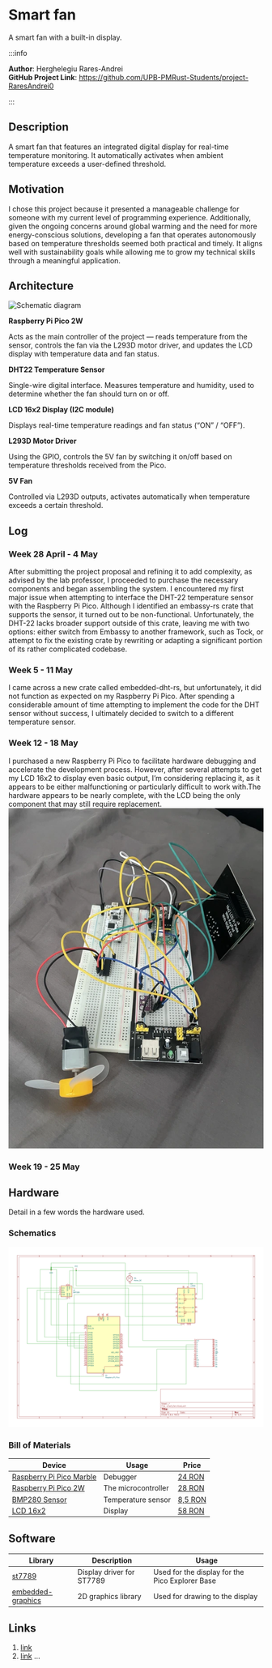 # Smart fan
A smart fan with a built-in display.

:::info

**Author**: Herghelegiu Rares-Andrei \
**GitHub Project Link**: https://github.com/UPB-PMRust-Students/project-RaresAndrei0

:::

## Description

A smart fan that features an integrated digital display for real-time temperature monitoring.
It automatically activates when ambient temperature exceeds a user-defined threshold.

## Motivation

I chose this project because it presented a manageable challenge for someone with my current level of programming experience. Additionally, given the ongoing concerns around global warming and the need for more energy-conscious solutions, developing a fan that operates autonomously based on temperature thresholds seemed both practical and timely. It aligns well with sustainability goals while allowing me to grow my technical skills through a meaningful application.

## Architecture
![Schematic diagram](schematics.webp)

**Raspberry Pi Pico 2W**

Acts as the main controller of the project — reads temperature from the sensor, controls the fan via the L293D motor driver, and updates the LCD display with temperature data and fan status.

**DHT22 Temperature Sensor**

Single-wire digital interface. Measures temperature and humidity, used to determine whether the fan should turn on or off.

**LCD 16x2 Display (I2C module)**

Displays real-time temperature readings and fan status (“ON” / “OFF”).

**L293D Motor Driver**

Using the GPIO, controls the 5V fan by switching it on/off based on temperature thresholds received from the Pico.

**5V Fan**

Controlled via L293D outputs, activates automatically when temperature exceeds a certain threshold.

## Log

### Week 28 April - 4 May
After submitting the project proposal and refining it to add complexity, as advised by the lab professor, I proceeded to purchase the necessary components and began assembling the system. I encountered my first major issue when attempting to interface the DHT-22 temperature sensor with the Raspberry Pi Pico. Although I identified an embassy-rs crate that supports the sensor, it turned out to be non-functional. Unfortunately, the DHT-22 lacks broader support outside of this crate, leaving me with two options: either switch from Embassy to another framework, such as Tock, or attempt to fix the existing crate by rewriting or adapting a significant portion of its rather complicated codebase.

### Week 5 - 11 May
I came across a new crate called embedded-dht-rs, but unfortunately, it did not function as expected on my Raspberry Pi Pico. After spending a considerable amount of time attempting to implement the code for the DHT sensor without success, I ultimately decided to switch to a different temperature sensor.

### Week 12 - 18 May
I purchased a new Raspberry Pi Pico to facilitate hardware debugging and accelerate the development process. However, after several attempts to get my LCD 16x2 to display even basic output, I’m considering replacing it, as it appears to be either malfunctioning or particularly difficult to work with.The hardware appears to be nearly complete, with the LCD being the only component that may still require replacement.
![](IMG.webp)

### Week 19 - 25 May

## Hardware

Detail in a few words the hardware used.

### Schematics

![](schem.svg)

### Bill of Materials

<!-- Fill out this table with all the hardware components that you might need.

The format is
```
| [Device](link://to/device) | This is used ... | [price](link://to/store) |

```

-->

| Device | Usage | Price |
|--------|--------|-------|
| [Raspberry Pi Pico Marble](https://mm.digikey.com/Volume0/opasdata/d220001/medias/docus/5562/Marble%20Pico.pdf) | Debugger | [24 RON](https://ardushop.ro/ro/groundstudio/1590-groundstudio-marble-pico-6427854000682.html) |
| [Raspberry Pi Pico 2W](https://datasheets.raspberrypi.com/pico/pico-2-datasheet.pdf) | The microcontroller | [28 RON](https://www.optimusdigital.ro/en/raspberry-pi-boards/13266-raspberry-pi-pico-2.html) |
| [BMP280 Sensor](https://cdn-shop.adafruit.com/datasheets/BST-BMP280-DS001-11.pdf) | Temperature sensor | [8,5 RON](https://www.optimusdigital.ro/en/pressure-sensors/1777-bmp280-barometric-pressure-sensor-module.html)
| [LCD 16x2](https://werner.rothschopf.net/microcontroller/202105_arduino_liquid_crystal_mcp23017_en.htm) | Display | [58 RON](https://www.optimusdigital.ro/en/lcds/1158-lcd-hat-1602-pentru-raspberry-pi.html?search_query=lcd+&results=257)



## Software

| Library | Description | Usage |
|---------|-------------|-------|
| [st7789](https://github.com/almindor/st7789) | Display driver for ST7789 | Used for the display for the Pico Explorer Base |
| [embedded-graphics](https://github.com/embedded-graphics/embedded-graphics) | 2D graphics library | Used for drawing to the display |

## Links

<!-- Add a few links that inspired you and that you think you will use for your project -->

1. [link](https://example.com)
2. [link](https://example3.com)
...
